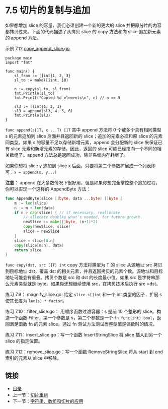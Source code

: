 # 7.5 切片的复制与追加

如果想增加 slice 的容量，我们必须创建一个新的更大的 slice 并把原分片的内容都拷贝过来。下面的代码描述了从拷贝 slice 的 copy 方法和向 slice 追加新元素的 append 方法。

示例 7.12 [copy_append_slice.go](exmaples/chapter_7/copy_append_slice.go)
          
    package main
    import "fmt"
    
    func main() {
    	sl_from := []int{1, 2, 3}
    	sl_to := make([]int, 10)
    
    	n := copy(sl_to, sl_from)
    	fmt.Println(sl_to)
    	fmt.Printf("Copied %d elements\n", n) // n == 3
    
    	sl3 := []int{1, 2, 3}
    	sl3 = append(sl3, 4, 5, 6)
    	fmt.Println(sl3)
    }

`func append(s[]T, x ...T) []T` 其中 append 方法将 0 个或多个具有相同类型 s 的元素追加到 slice 后面并且返回新的 slice；追加的元素必须和原 slice 的元素同类型。如果 s 的容量不足以存储新增元素，append 会分配新的 slice 来保证已有 slice 元素和新增元素的存储。因此，返回的 slice 可能已经指向一个不同的相关数组了。append 方法总是返回成功，除非系统内存耗尽了。

如果你想将 slice y 追加到 slice x 后面，只要将第二个参数扩展成一个列表即可：`x = append(x, y...)`

**注意**： append 在大多数情况下很好用，但是如果你想完全掌控整个追加过程，你可以实现一个这样的 AppendByte 方法：

```go
func AppendByte(slice []byte, data ...byte) []byte {
	m := len(slice)
	n := m + len(data)
	if n > cap(slice) { // if necessary, reallocate
		// allocate doublke what's needed, for future growth.
		newSlice := make([]byte, (n+1)*2)
		copy(newSlice, slice)
		slice = newSlice
	}
	slice = slice[0:n]
	copy(slice[m:n], data)
	return slice
}
```

`func copy(dst, src []T) int` copy 方法将类型为 T 的 slice 从源地址 src 拷贝到目标地址 dst，覆盖 dst 的相关元素，并且返回拷贝的元素个数。源地址和目标地址可能会有重叠。拷贝个数是 src 和 dst 的长度最小值。如果 src 是字符串那么元素类型就是 byte。如果你还想继续使用 src，在拷贝技术后执行 src =dst。

练习 7.9： magnify_slice.go: 给定 `slice s[]int` 和一个 int 类型的因子，扩展 s 使其长度为 `len(s) * factor`。

练习 7.10：filter_slice.go： 用顺序函数过滤容器：s 是前 10 个整形的 slice。构造一个函数 Filter，第一个参数是 s，第二个参数是一个 `fn func(int) bool`，返回满足函数 fn 的元素 slice。通过 fn 测试方法测试当整型值是偶数时的情况。

练习 7.11：insert_slice.go：写一个函数 InsertStringSlice 将 slice 插入到另一个 slice 的指定位置。

练习 7.12：remove_slice.go：写一个函数 RemoveStringSlice 将从 start 到 end 索引的元素从 slice 中移除。

## 链接

- [目录](directory.md)
- 上一节：[切片重组](07.4.md)
- 下一节：[字符串、数组和切片的应用](07.6.md)
